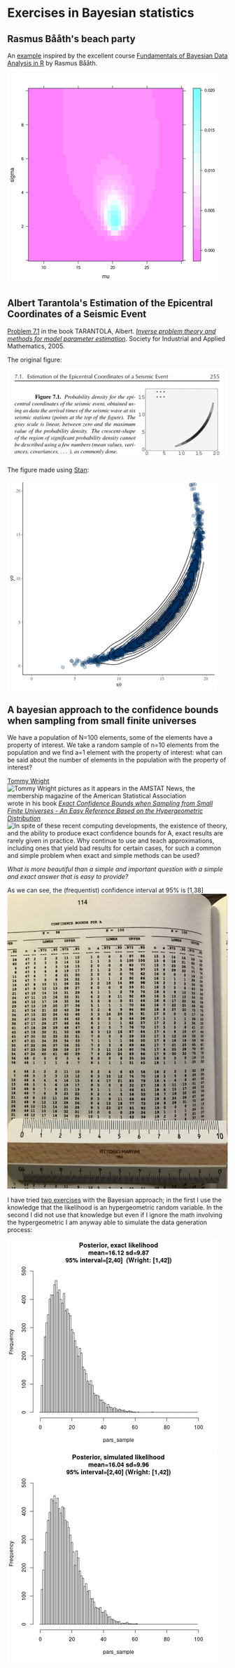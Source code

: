 # Exercises in Bayesian statistics

##  Rasmus Bååth's beach party
An [example](rasmus_baath_lake_beach_summer_party.R) inspired by the excellent course [Fundamentals of Bayesian Data Analysis in R](https://www.datacamp.com/courses/fundamentals-of-bayesian-data-analysis-in-r) by Rasmus Bååth.

![posterior density](posterior.png)

## Albert Tarantola's Estimation of the Epicentral Coordinates of a Seismic Event
[Problem 7.1](Estimation_of_the_Epicentral_Coordinates_of_a_Seismic_Event.R) in the book TARANTOLA, Albert. [*Inverse problem theory and methods for model parameter estimation*](http://www.ipgp.fr/~tarantola/Files/Professional/Books/InverseProblemTheory.pdf). Society for Industrial and Applied Mathematics, 2005.

The original figure:

![The original Figure 7.1](Tarantola-fig7_1.png)

The figure made using [Stan](https://mc-stan.org/):

![My replication of Figure 7.1](Estimation_of_the_Epicentral_Coordinates_of_a_Seismic_Event.png)

## A bayesian approach to the confidence bounds when sampling from small finite universes
We have a population of N=100 elements, some of the elements have a property of interest.
We take a random sample of n=10 elements from the population and we find a=1 element with 
the property of interest: what can be said about the number of elements in the population
with the property of interest?

[Tommy Wright](https://www.census.gov/research/researchers/profile.php?cv_sub=div&cv_profile=3743)
![Tommy Wright pictures as it appears in the AMSTAT News, the membership magazine of the American Statistical Association](https://magazine.amstat.org/wp-content/uploads/2020/02/Wright_Tommy.jpg) wrote in his book
[*Exact Confidence Bounds when Sampling from Small Finite Universes - 
An Easy Reference Based on the Hypergeometric Distribution*](https://www.springer.com/gp/book/9780387975153)
![In spite of these recent computing developments, the existence of theory, and the ability to
produce exact confidence bounds for A, exact results are rarely given in practice. Why
continue to use and teach approximations, including ones that yield bad results for certain
cases, for such a common and simple problem when exact and simple methods can be used?](https://images.springer.com/sgw/books/medium/9780387975153.jpg)

*What is more beautiful than a simple and important
question with a simple and exact answer that is easy
to provide?*

As we can see, the (frequentist) confidence interval at 95% is [1,38]
![Table at page 114 in Wright](Wright_pag114.jpg)

I have tried [two exercises](proportion_from_a_finite_universe.R) with the Bayesian approach;
in the first I use the knowledge that the likelihood is an hypergeometric random
variable.
In the second I did not use that knowledge but even if I 
ignore the math involving the hypergeometric I am anyway 
able to simulate the data generation process:

![exact likelihood](proportion_from_a_finite_universe-1.png)![simulated likelihood](proportion_from_a_finite_universe-2.png)


